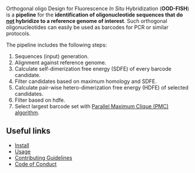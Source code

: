 Orthogonal oligo Design for Fluorescence *In Situ* Hybridization (**OOD-FISH**) is a **pipeline** for the <b>identification of oligonucleotide sequences that do <u>not</u> hybridize to a reference genome of interest</b>. Such orthogonal oligonucleotides can easily be used as barcodes for PCR or similar protocols.

The pipeline includes the following steps:

1. Sequences (input) generation.
2. Alignment against reference genome.
3. Calculate self-dimerization free energy (SDFE) of every barcode candidate.
4. Filter candidates based on maximum homology and SDFE.
5. Calculate pair-wise hetero-dimerization free energy (HDFE) of selected candidates.
6. Filter based on hdfe.
7. Select largest barcode set with [Parallel Maximum Clique (PMC) algorithm](https://www.cs.purdue.edu/homes/dgleich/codes/maxcliques/README.html).

## Useful links

* [Install](https://ggirelli.github.io/ood-fish/install)
* [Usage](https://ggirelli.github.io/ood-fish/usage)
* [Contributing Guidelines](https://ggirelli.github.io/ood-fish/contributing)
* [Code of Conduct](https://ggirelli.github.io/ood-fish/code_of_conduct)